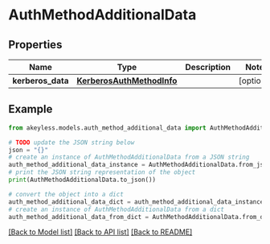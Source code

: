 # AuthMethodAdditionalData


## Properties

Name | Type | Description | Notes
------------ | ------------- | ------------- | -------------
**kerberos_data** | [**KerberosAuthMethodInfo**](KerberosAuthMethodInfo.md) |  | [optional] 

## Example

```python
from akeyless.models.auth_method_additional_data import AuthMethodAdditionalData

# TODO update the JSON string below
json = "{}"
# create an instance of AuthMethodAdditionalData from a JSON string
auth_method_additional_data_instance = AuthMethodAdditionalData.from_json(json)
# print the JSON string representation of the object
print(AuthMethodAdditionalData.to_json())

# convert the object into a dict
auth_method_additional_data_dict = auth_method_additional_data_instance.to_dict()
# create an instance of AuthMethodAdditionalData from a dict
auth_method_additional_data_from_dict = AuthMethodAdditionalData.from_dict(auth_method_additional_data_dict)
```
[[Back to Model list]](../README.md#documentation-for-models) [[Back to API list]](../README.md#documentation-for-api-endpoints) [[Back to README]](../README.md)


